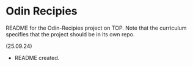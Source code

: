 # Odin Recipies

README for the Odin-Recipies project on TOP. Note that the curriculum specifies that the project should be in its own repo.

(25.09.24)
 - README created.


